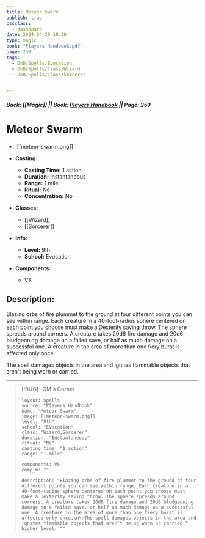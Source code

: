 ```yaml
---
title: Meteor Swarm
publish: true
cssclass:
  - dashboard
date: 2024-04-20 18:30
type: magic
book: "Players Handbook.pdf"
page: 259
tags:
  - DnD/Spells/Evocation
  - DnD/Spells/Class/Wizard
  - DnD/Spells/Class/Sorcerer


---
```


##### Back: [[Magic]] || Book: [Players Handbook](https://drive.google.com/drive/folders/1O5bhpYizcIT5xxAoLOuzCRht_PVS7VSG?usp=sharing) || Page: 259

# Meteor Swarm
- ![[meteor-swarm.png]]
- **Casting:**
    - **Casting Time:** 1 action
    - **Duration:** Instantaneous
    - **Range:** 1 mile
    - **Ritual:** No
    - **Concentration:** No
- **Classes:**
    - [[Wizard]]
    - [[Sorcerer]]

- **Info:**
    - **Level:** 9th
    - **School:** Evocation
- **Components:**
    - VS


## Description:
Blazing orbs of fire plummet to the ground at four different points you can see within range. Each creature in a 40-foot-radius sphere centered on each point you choose must make a Dexterity saving throw. The sphere spreads around corners. A creature takes 20d6 fire damage and 20d6 bludgeoning damage on a failed save, or half as much damage on a successful one. A creature in the area of more than one fiery burst is affected only once.

The spell damages objects in the area and ignites flammable objects that aren't being worn or carried.



---

> [!BUG]- GM's Corner
>
> ```statblock
> layout: Spells
> source: "Players Handbook"
> name: "Meteor Swarm"
> image: [[meteor-swarm.png]]
> level: "9th"
> school: "Evocation"
> class: "Wizard,Sorcerer"
> duration: "Instantaneous"
> ritual: "No"
> casting_time: "1 action"
> range: "1 mile"
>
> components: VS
> comp_m: ""
>
> description: "Blazing orbs of fire plummet to the ground at four different points you can see within range. Each creature in a 40-foot-radius sphere centered on each point you choose must make a Dexterity saving throw. The sphere spreads around corners. A creature takes 20d6 fire damage and 20d6 bludgeoning damage on a failed save, or half as much damage on a successful one. A creature in the area of more than one fiery burst is affected only once.\n\nThe spell damages objects in the area and ignites flammable objects that aren't being worn or carried."
> higher_level: ""
> ```

